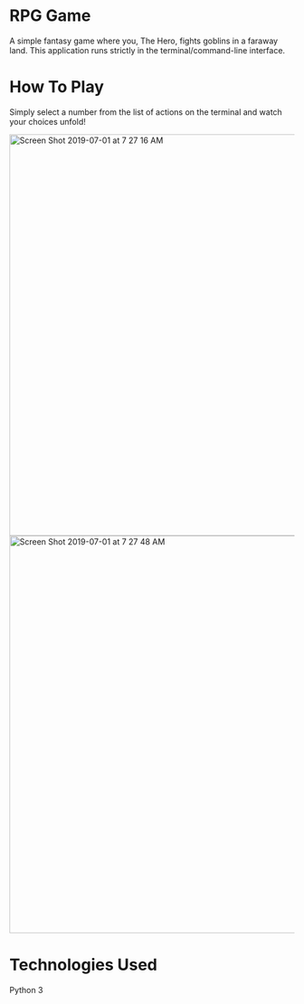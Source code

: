 # RPG Game
A simple fantasy game where you, The Hero, fights goblins in a faraway land. This application runs strictly in the terminal/command-line interface.

# How To Play
Simply select a number from the list of actions on the terminal and watch your choices unfold!

<img width="710" alt="Screen Shot 2019-07-01 at 7 27 16 AM" src="https://user-images.githubusercontent.com/49215948/60436998-f3f70380-9bd2-11e9-9f44-9b4abe159f13.png">

<img width="703" alt="Screen Shot 2019-07-01 at 7 27 48 AM" src="https://user-images.githubusercontent.com/49215948/60437017-fb1e1180-9bd2-11e9-931b-9888428d46b4.png">

# Technologies Used
Python 3
